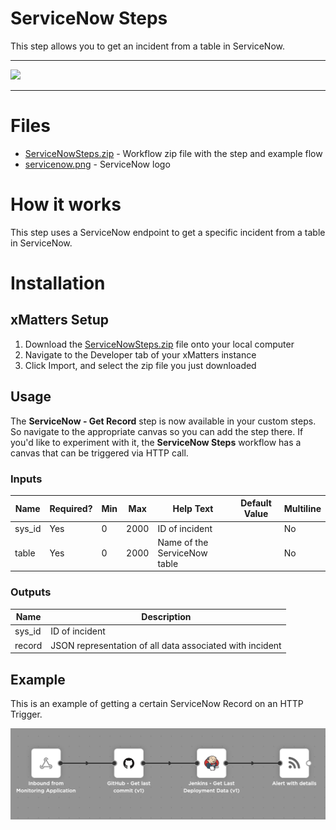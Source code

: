 # ServiceNow Steps

This step allows you to get an incident from a table in ServiceNow.

---------

<kbd>
  <img src="https://github.com/xmatters/xMatters-Labs/raw/master/media/disclaimer.png">
</kbd>

---------

# Files

* [ServiceNowSteps.zip](ServiceNowSteps.zip) - Workflow zip file with the step and example flow
* [servicenow.png](/servicenow.png) - ServiceNow logo

# How it works
This step uses a ServiceNow endpoint to get a specific incident from a table in ServiceNow.


# Installation

## xMatters Setup
1. Download the [ServiceNowSteps.zip](ServiceNowSteps.zip) file onto your local computer
2. Navigate to the Developer tab of your xMatters instance
3. Click Import, and select the zip file you just downloaded


## Usage
The **ServiceNow - Get Record** step is now available in your custom steps. So navigate to the appropriate canvas so you can add the step there. If you'd like to experiment with it, the **ServiceNow Steps** workflow has a canvas that can be triggered via HTTP call. 

### Inputs
| Name  | Required? | Min | Max | Help Text | Default Value | Multiline |
| ----- | ----------| --- | --- | --------- | ------------- | --------- |
| sys_id | Yes | 0 | 2000 | ID of incident | | No |
| table | Yes | 0 | 2000 | Name of the ServiceNow table | | No |


### Outputs

| Name | Description |
| ---- | ----------  |
| sys_id | ID of incident |
| record | JSON representation of all data associated with incident |


## Example
This is an example of getting a certain ServiceNow Record on an HTTP Trigger.

<kbd>
	<img src="/media/ExampleFlow.png">
</kbd>

